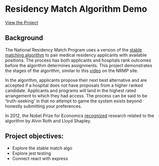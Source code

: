# Residency Match Algorithm  Demo

[View the Project](https://residency-match-demo.herokuapp.com/)

## Background

The National Residency Match Program uses a version of the [stable matching algorithm](https://en.wikipedia.org/wiki/Stable_marriage_problem) to pair medical residency applicants with available positions.  The process has both applicants and hospitals rank outcomes before the algorithm determines assignments.  This project demonstrates the stages of the algorithm, similar to this [video](https://www.nrmp.org/matching-algorithm/) on the NRMP site.  

In the algorithm, applicants propose their next best alternative and are accepted if a hospital does not have proposals from a higher ranked candidate.  Applicants and programs will land in the highest rated arrangement to which they had access.  The process can be said to be 'truth-seeking' in that no attempt to game the system exists beyond honestly submitting your preferences.  

In 2012, the Nobel Prize for Economics [recognized](https://en.wikipedia.org/wiki/Stable_marriage_problem) research related to the algorithm by Alvin Roth and Lloyd Shapley.  

## Project objectives:
* Explore the stable match algo
* Explore jest testing
* Connect react with express